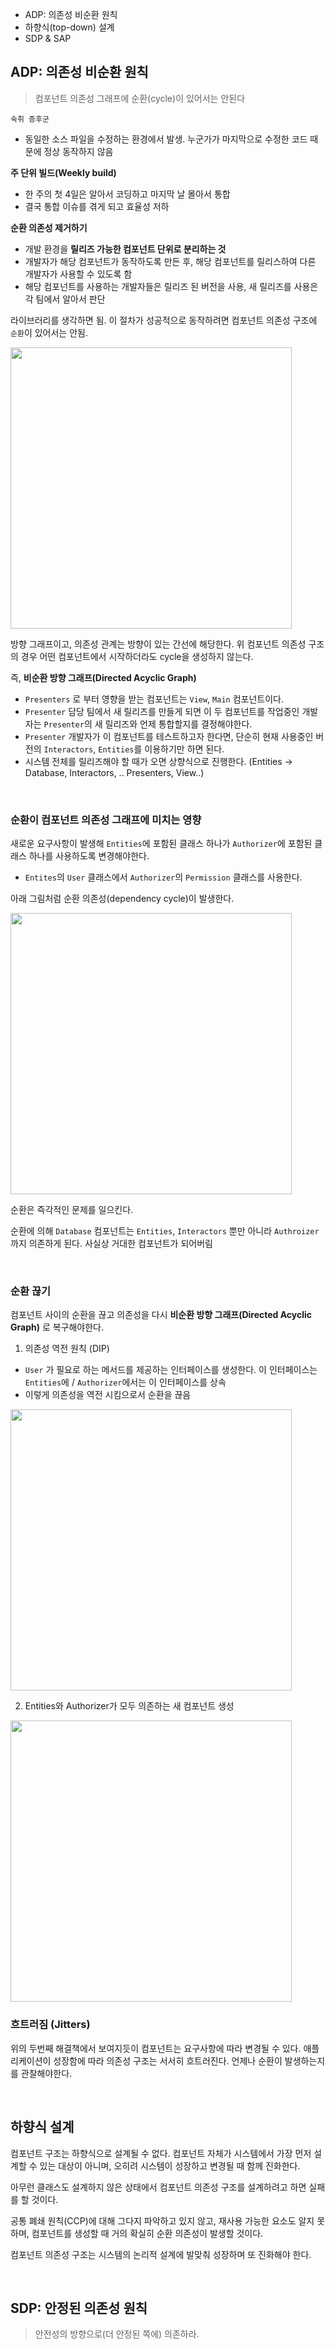 - ADP: 의존성 비순환 원칙 
- 하향식(top-down) 설계
- SDP & SAP

## ADP: 의존성 비순환 원칙
> 컴포넌트 의존성 그래프에 순환(cycle)이 있어서는 안된다

`숙취 증후군`
- 동일한 소스 파일을 수정하는 환경에서 발생. 누군가가 마지막으로 수정한 코드 때문에 정상 동작하지 않음 

**주 단위 빌드(Weekly build)**
- 한 주의 첫 4일은 알아서 코딩하고 마지막 날 몰아서 통합
- 결국 통합 이슈를 겪게 되고 효율성 저하 

**순환 의존성 제거하기** 
- 개발 환경을 **릴리즈 가능한 컴포넌트 단위로 분리하는 것** 
- 개발자가 해당 컴포넌트가 동작하도록 만든 후, 해당 컴포넌트를 릴리스하여 다른 개발자가 사용할 수 있도록 함 
- 해당 컴포넌트를 사용하는 개발자들은 릴리즈 된 버전을 사용, 새 릴리즈를 사용은 각 팀에서 알아서 판단 

라이브러리를 생각하면 됨. 이 절차가 성공적으로 동작하려면 컴포넌트 의존성 구조에 `순환`이 있어서는 안됨. 

<img src="https://user-images.githubusercontent.com/20153890/121924046-810ed500-cd76-11eb-81c5-9540da859439.png" width=450>

방향 그래프이고, 의존성 관계는 방향이 있는 간선에 해당한다. 위 컴포넌트 의존성 구조의 경우 어떤 컴포넌트에서 시작하더라도 cycle을 생성하지 않는다. 

즉, **비순환 방향 그래프(Directed Acyclic Graph)**

- `Presenters` 로 부터 영향을 받는 컴포넌트는 `View`, `Main` 컴포넌트이다. 
- `Presenter` 담당 팀에서 새 릴리즈를 만들게 되면 이 두 컴포넌트를 작업중인 개발자는 `Presenter`의 새 릴리즈와 언제 통합할지를 결정해야한다. 
- `Presenter` 개발자가 이 컴포넌트를 테스트하고자 한다면, 단순히 현재 사용중인 버전의 `Interactors`, `Entities`를 이용하기만 하면 된다. 
- 시스템 전체를 릴리즈해야 할 때가 오면 상향식으로 진행한다. (Entities -> Database, Interactors, .. Presenters, View..)

<br>

### 순환이 컴포넌트 의존성 그래프에 미치는 영향 
새로운 요구사항이 발생해 `Entities`에 포함된 클래스 하나가 `Authorizer`에 포함된 클래스 하나를 사용하도록 변경해야한다. 
- `Entites`의 `User` 클래스에서 `Authorizer`의 `Permission` 클래스를 사용한다. 

아래 그림처럼 순환 의존성(dependency cycle)이 발생한다.

<img src="https://user-images.githubusercontent.com/20153890/121925468-e9aa8180-cd77-11eb-8990-9d351944ee6d.png" width=450>

순환은 즉각적인 문제를 일으킨다. 

순환에 의해 `Database` 컴포넌트는 `Entities`, `Interactors` 뿐만 아니라 `Authroizer` 까지 의존하게 된다. 사실상 거대한 컴포넌트가 되어버림

<br>

### 순환 끊기
컴포넌트 사이의 순환을 끊고 의존성을 다시 **비순환 방향 그래프(Directed Acyclic Graph)** 로 복구해야한다. 

1. 의존성 역전 원칙 (DIP) 
- `User` 가 필요로 하는 메서드를 제공하는 인터페이스를 생성한다. 이 인터페이스는 `Entities`에 / `Authorizer`에서는 이 인터페이스를 상속 
- 이렇게 의존성을 역전 시킴으로서 순환을 끊음 

<img src="https://user-images.githubusercontent.com/20153890/121925926-5faee880-cd78-11eb-90b9-b6c2f3624042.png" width=450>

2. Entities와 Authorizer가 모두 의존하는 새 컴포넌트 생성 
<img src="https://user-images.githubusercontent.com/20153890/121926207-b0264600-cd78-11eb-9a21-4d1fed296507.png" width=450>

### 흐트러짐 (Jitters)
위의 두번째 해결책에서 보여지듯이 컴포넌트는 요구사항에 따라 변경될 수 있다. 애플리케이션이 성장함에 따라 의존성 구조는 서서히 흐트러진다. 언제나 순환이 발생하는지를 관찰해야한다. 


<br>

## 하향식 설계
컴포넌트 구조는 하향식으로 설계될 수 없다. 컴포넌트 자체가 시스템에서 가장 먼저 설계할 수 있는 대상이 아니며, 오히려 시스템이 성장하고 변경될 때 함께 진화한다. 

아무런 클래스도 설계하지 않은 상태에서 컴포넌트 의존성 구조를 설계하려고 하면 실패를 할 것이다.

공통 폐쇄 원칙(CCP)에 대해 그다지 파악하고 있지 않고, 재사용 가능한 요소도 알지 못하며, 컴포넌트를 생성할 때 거의 확실히 순환 의존성이 발생할 것이다. 

컴포넌트 의존성 구조는 시스템의 논리적 설계에 발맞춰 성장하며 또 진화해야 한다.

<br>

## SDP: 안정된 의존성 원칙
> 안전성의 방향으로(더 안정된 쪽에) 의존하라. 
